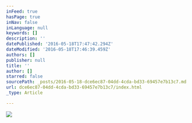 ```yaml
---
inFeed: true
hasPage: true
inNav: false
inLanguage: null
keywords: []
description: ''
datePublished: '2016-05-18T17:47:42.294Z'
dateModified: '2016-05-18T17:46:39.459Z'
authors: []
publisher: null
title: ''
author: []
starred: false
sourcePath: _posts/2016-05-18-dce6ec87-04dd-4cda-bd33-69457e7b13c7.md
url: dce6ec87-04dd-4cda-bd33-69457e7b13c7/index.html
_type: Article

---
```

![](https://the-grid-user-content.s3-us-west-2.amazonaws.com/23b9e24f-01a4-4a14-9779-3a9f2fa221ca.jpg)